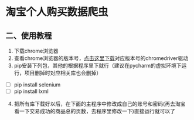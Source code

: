 
#  淘宝个人购买数据爬虫

## 二、使用教程
 1. 下载chrome浏览器
 2. 查看chrome浏览器的版本号，[点击这里下载](http://chromedriver.storage.googleapis.com/index.html)对应版本号的chromedriver驱动
 3. pip安装下列包，其他的根据程序里下就行（建议在pycharm的虚拟环境下运行，项目删掉时对应相关库也会删掉）
 - [ ]  pip install selenium
 - [ ]  pip install lxml
 4. 把所有库下载好以后，在下面的主程序中修改成自己的账号和密码(再去淘宝看一下交易成功的商品总的页数，去程序里修改一下)直接运行就可以了
